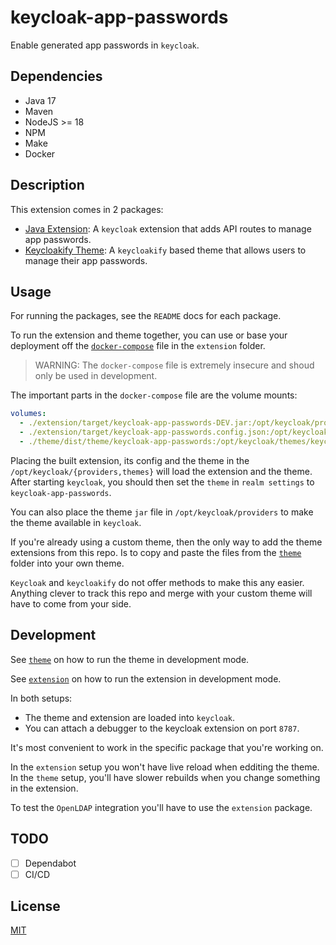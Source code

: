 # keycloak-app-passwords

Enable generated app passwords in `keycloak`.

## Dependencies

- Java 17
- Maven
- NodeJS >= 18
- NPM
- Make
- Docker

## Description

This extension comes in 2 packages:

- [Java Extension](./extension/README.md): A `keycloak` extension that adds API routes to manage app passwords.
- [Keycloakify Theme](./theme/README.md): A `keycloakify` based theme that allows users to manage their app passwords.

## Usage

For running the packages, see the `README` docs for each package.

To run the extension and theme together, you can use or base your deployment off the [`docker-compose`](./extension/docker-compose.yml) file in the `extension` folder.

> WARNING: The `docker-compose` file is extremely insecure and shoud only be used in development.

The important parts in the `docker-compose` file are the volume mounts:

```yml
volumes:
  - ./extension/target/keycloak-app-passwords-DEV.jar:/opt/keycloak/providers/keycloak-app-passwords-DEV.jar
  - ./extension/target/keycloak-app-passwords.config.json:/opt/keycloak/providers/keycloak-app-passwords.config.json
  - ./theme/dist/theme/keycloak-app-passwords:/opt/keycloak/themes/keycloak-app-passwords
```

Placing the built extension, its config and the theme in the `/opt/keycloak/{providers,themes}` will load the extension and the theme. After starting `keycloak`, you should then set the `theme` in `realm settings` to `keycloak-app-passwords`.

You can also place the theme `jar` file in `/opt/keycloak/providers` to make the theme available in `keycloak`.

If you're already using a custom theme, then the only way to add the theme extensions from this repo. Is to copy and paste the files from the [`theme`](./theme/) folder into your own theme.

`Keycloak` and `keycloakify` do not offer methods to make this any easier. Anything clever to track this repo and merge with your custom theme will have to come from your side.

## Development

See [`theme`](./theme/README.md) on how to run the theme in development mode.

See [`extension`](./extension/README.md) on how to run the extension in development mode.

In both setups:

- The theme and extension are loaded into `keycloak`.
- You can attach a debugger to the keycloak extension on port `8787`.

It's most convenient to work in the specific package that you're working on.

In the `extension` setup you won't have live reload when edditing the theme. In the `theme` setup, you'll have slower rebuilds when you change something in the extension.

To test the `OpenLDAP` integration you'll have to use the `extension` package.

## TODO

- [ ] Dependabot
- [ ] CI/CD

## License

[MIT](./LICENSE.md)

